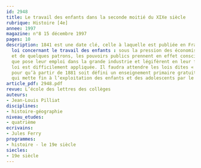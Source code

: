 ```yaml
---
id: 2948
title: Le travail des enfants dans la seconde moitié du XIXe siècle
rubrique: Histoire [4e]
annee: 1997
magazine: n°8 15 décembre 1997
pages: 10
description: 1841 est une date clé, celle à laquelle est publiée en France la première
  loi concernant le travail des enfants : sous la pression des économistes, des moralistes
  et de quelques patrons, les pouvoirs publics prennent en effet conscience des problèmes
  que pose leur emploi dans la grande industrie et légifèrent en leur faveur. Cette
  loi est difficilement appliquée. Il faudra attendre les lois dites « de Jules Ferry »
  pour qu’à partir de 1881 soit défini un enseignement primaire gratuit et obligatoire,
  qui mette fin à l’exploitation des enfants et des adolescents par le patronat.
article_pdf: 2948.pdf
revue: L’école des lettres des collèges
auteurs:
- Jean-Louis Pilliat
disciplines:
- histoire-géographie
niveau_etudes:
- quatrième
ecrivains:
- Jules Ferry
programmes:
- histoire - le 19e siècle
siecles:
- 19e siècle
---
```

